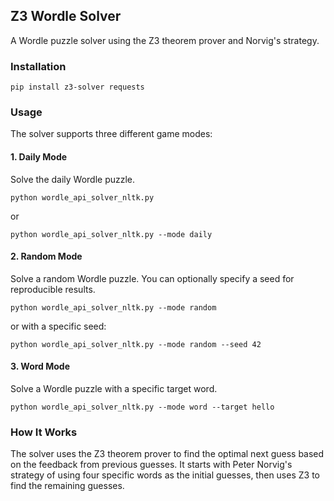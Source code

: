 ## Z3 Wordle Solver

A Wordle puzzle solver using the Z3 theorem prover and Norvig's strategy.

### Installation

```
pip install z3-solver requests
```

### Usage

The solver supports three different game modes:

#### 1. Daily Mode

Solve the daily Wordle puzzle.

```
python wordle_api_solver_nltk.py
```
or
```
python wordle_api_solver_nltk.py --mode daily
```

#### 2. Random Mode

Solve a random Wordle puzzle. You can optionally specify a seed for reproducible results.

```
python wordle_api_solver_nltk.py --mode random
```
or with a specific seed:
```
python wordle_api_solver_nltk.py --mode random --seed 42
```

#### 3. Word Mode

Solve a Wordle puzzle with a specific target word.

```
python wordle_api_solver_nltk.py --mode word --target hello
```

### How It Works

The solver uses the Z3 theorem prover to find the optimal next guess based on the feedback from previous guesses. It starts with Peter Norvig's strategy of using four specific words as the initial guesses, then uses Z3 to find the remaining guesses.